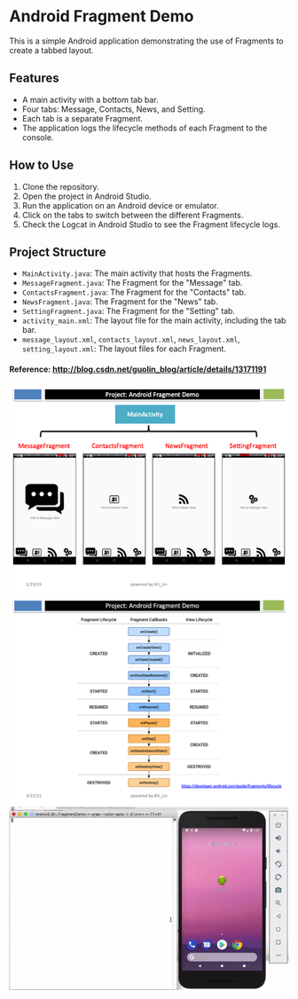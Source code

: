 # Android Fragment Demo

This is a simple Android application demonstrating the use of Fragments to create a tabbed layout.

## Features

*   A main activity with a bottom tab bar.
*   Four tabs: Message, Contacts, News, and Setting.
*   Each tab is a separate Fragment.
*   The application logs the lifecycle methods of each Fragment to the console.

## How to Use

1.  Clone the repository.
2.  Open the project in Android Studio.
3.  Run the application on an Android device or emulator.
4.  Click on the tabs to switch between the different Fragments.
5.  Check the Logcat in Android Studio to see the Fragment lifecycle logs.

## Project Structure

*   `MainActivity.java`: The main activity that hosts the Fragments.
*   `MessageFragment.java`: The Fragment for the "Message" tab.
*   `ContactsFragment.java`: The Fragment for the "Contacts" tab.
*   `NewsFragment.java`: The Fragment for the "News" tab.
*   `SettingFragment.java`: The Fragment for the "Setting" tab.
*   `activity_main.xml`: The layout file for the main activity, including the tab bar.
*   `message_layout.xml`, `contacts_layout.xml`, `news_layout.xml`, `setting_layout.xml`: The layout files for each Fragment.

#### Reference: <http://blog.csdn.net/guolin_blog/article/details/13171191>  
![ScreenShot](./screenshots/Slide1.png)  
![ScreenShot](./screenshots/Slide2.png)  
![ScreenShot](./screenshots/activity_lifecycle.gif)  